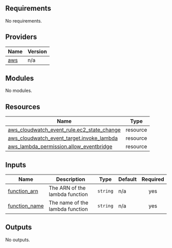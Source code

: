 ## Requirements

No requirements.

## Providers

| Name | Version |
|------|---------|
| <a name="provider_aws"></a> [aws](#provider\_aws) | n/a |

## Modules

No modules.

## Resources

| Name | Type |
|------|------|
| [aws_cloudwatch_event_rule.ec2_state_change](https://registry.terraform.io/providers/hashicorp/aws/latest/docs/resources/cloudwatch_event_rule) | resource |
| [aws_cloudwatch_event_target.invoke_lambda](https://registry.terraform.io/providers/hashicorp/aws/latest/docs/resources/cloudwatch_event_target) | resource |
| [aws_lambda_permission.allow_eventbridge](https://registry.terraform.io/providers/hashicorp/aws/latest/docs/resources/lambda_permission) | resource |

## Inputs

| Name | Description | Type | Default | Required |
|------|-------------|------|---------|:--------:|
| <a name="input_function_arn"></a> [function\_arn](#input\_function\_arn) | The ARN of the lambda function | `string` | n/a | yes |
| <a name="input_function_name"></a> [function\_name](#input\_function\_name) | The name of the lambda function | `string` | n/a | yes |

## Outputs

No outputs.